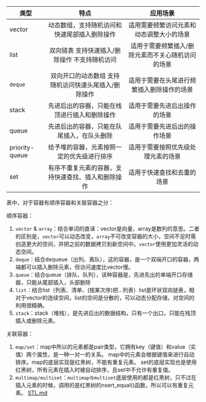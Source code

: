 | 类型           |                         特点                          |                     应用场景                      |
| -------------- | :---------------------------------------------------: | :-----------------------------------------------: |
| vector         |     动态数组，支持随机访问和快速尾部插入删除操作      |     适用需要频繁访问元素和动态调整大小的场景      |
| list           |    双向链表  支持快速插入/删除操作  不支持随机访问    | 适用于需要频繁插入/删除元素而不关心随机访问的场景 |
| `deque`        | 双向开口的动态数组  支持随机访问快速头尾插入/删除操作 |    适用于需要在头尾进行频繁插入删除操作的场景     |
| stack          |     先进后出的容器，只能在栈顶进行插入和删除操作      |           适用于需要先进后出操作的场景            |
| queue          |      先进后出的容器，只能在队尾插入，在队头删除       |           适用于需要先进后出的操作场景            |
| priority-queue |      给予堆的容器，元素按照一定的优先级进行排序       |        适用于需要按照优先级处理元素的场景         |
| set            |  有序不重复元素的容器，支持快速查找、插入和删除操作   |            适用于快速查找和去重的场景             |

表中，对于容器有顺序容器和关联容器之分：

顺序容器：

1. `vector` & `array`：结合单词的直译：vector是向量，array是数列的意思。二者的区别是，`vector`可以动态改变，`array`不可改变容器的大小，空间不足时需创造更大的空间，并把之前的数据拷贝到新空间中。`vector`使用更加灵活的动态空间。
2. `deque`：结合dequeue（出列、离队），这的容器，是一个双端开口的容器，两端都可以插入删除元素，但访问速度比vector慢。
3. `queue`：结合queue（排队、队列），该种容器是，先进先出的单端开口存储器，只能从尾部插入，头部删除
4. `list`：结合list（列表、清单、(按某次序)把…列表）list是环状双向链表，相对于vector的连续空间，list的空间是分散的，可以动态分配存储，对空间的利用很精确。
5. `stack`：stack（堆栈），是先进后出的数据结构，只有一个出口，只能在栈顶插入或删除元素。

关联容器：

1. `map/set`：map中所以的元素都是pair类型，它拥有key（键值）和value（实值）两个属性，是一种一对一的关系。
   map中的元素会根据键值来进行自动排序。map的底层实现是红黑树，不能有重复元素。
   set的底层实现也是使用红黑树，所有元素在插入时被自动排序，且set中不允许有重复值。
2. `multimap/multiset`：`multimap与multiset`底层使用的都是红黑树，只不过在插入元素的时候，调用的是红黑树的nsert_equal()函数，所以可以有重复元素。
[STL.md](https://github.com/chengjizhao/JNU-Cplusplus-labs/files/13623266/STL.md)
